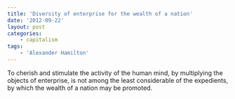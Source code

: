 ```yaml
---
title: 'Diversity of enterprise for the wealth of a nation'
date: '2012-09-22'
layout: post
categories:
    - capitalism
tags:
    - 'Alexander Hamilton'
---
```


To cherish and stimulate the activity of the human mind, by multiplying the objects of enterprise, is not among the least considerable of the expedients, by which the wealth of a nation may be promoted.